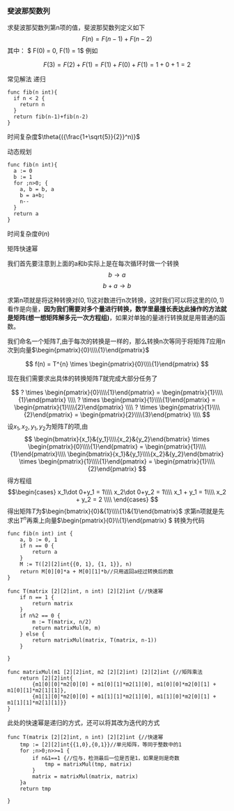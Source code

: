### 斐波那契数列
求斐波那契数列第n项的值，斐波那契数列定义如下
$$
F(n) = F(n-1) + F(n-2)
$$
其中：
$ F(0) = 0, F(1) = 1$
例如

$$F(3) = F(2) + F(1) = F(1)+F(0)+F(1) = 1+0+1 =2$$

常见解法
递归
```golang
func fib(n int){
  if n < 2 {
    return n
  }
  return fib(n-1)+fib(n-2)
}
```
时间复杂度$\theta{({\frac{1+\sqrt{5}}{2}}^n)}$

动态规划
```golang
func fib(n int){
  a := 0
  b := 1
  for ;n>0; {
    a, b = b, a
    b = a+b;
    n--
  }
  return a
}
```

时间复杂度$\theta{(n)}$

矩阵快速幂

我们首先要注意到上面的a和b实际上是在每次循环时做一个转换
$$
b \rightarrow a 
$$
$$
b + a \rightarrow b
$$

求第n项就是将这种转换对$(0,1)$这对数进行n次转换，这时我们可以将这里的$(0,1)$看作是向量，__因为我们需要对多个量进行转换，数学里最擅长表达此操作的方法就是矩阵(想一想矩阵解多元一次方程组)__，如果对单独的量进行转换就是用普通的函数。

我们命名一个矩阵$T$,由于每次的转换是一样的，那么转换n次等同于将矩阵$T$应用n次到向量$\begin{pmatrix}{0}\\\\{1}\end{pmatrix}$

$$
f(n) = T^{n} \times \begin{pmatrix}{0}\\\\{1}\end{pmatrix}
$$

现在我们需要求出具体的转换矩阵$T$就完成大部分任务了

$$
? \times \begin{pmatrix}{0}\\\\{1}\end{pmatrix} = \begin{pmatrix}{1}\\\\{1}\end{pmatrix} \\\\
? \times \begin{pmatrix}{1}\\\\{1}\end{pmatrix} = \begin{pmatrix}{1}\\\\{2}\end{pmatrix} \\\\
? \times \begin{pmatrix}{1}\\\\{2}\end{pmatrix} = \begin{pmatrix}{2}\\\\{3}\end{pmatrix} \\\\
$$
设$x_1, x_2, y_1, y_2$为矩阵$T$的项,由
$$
\begin{bmatrix}{x_1}&{y_1}\\\\{x_2}&{y_2}\end{bmatrix} \times \begin{pmatrix}{0}\\\\{1}\end{pmatrix} = \begin{pmatrix}{1}\\\\{1}\end{pmatrix}\\\\
\begin{bmatrix}{x_1}&{y_1}\\\\{x_2}&{y_2}\end{bmatrix} \times \begin{pmatrix}{1}\\\\{1}\end{pmatrix} = \begin{pmatrix}{1}\\\\{2}\end{pmatrix} 
$$
得方程组 
$$\begin{cases}
x_1\dot 0+y_1 = 1\\\\
x_2\dot 0+y_2 = 1\\\\
x_1 + y_1 = 1\\\\
x_2 + y_2 = 2 \\\\
\end{cases}
$$
得出矩阵$T$为$\begin{bmatrix}{0}&{1}\\\\{1}&{1}\end{bmatrix}$
求第n项就是先求出$T^n$再乘上向量$\begin{pmatrix}{0}\\\\{1}\end{pmatrix} $
转换为代码

```golang
func fib(n int) int {
	a, b := 0, 1
	if n == 0 {
		return a
	}
	M := T([2][2]int{{0, 1}, {1, 1}}, n)
	return M[0][0]*a + M[0][1]*b//只用返回a经过转换后的数
}

func T(matrix [2][2]int, n int) [2][2]int {//快速幂
	if n == 1 {
		return matrix
	}
	if n%2 == 0 {
		m := T(matrix, n/2)
		return matrixMul(m, m)
	} else {
		return matrixMul(matrix, T(matrix, n-1))
	}

}

func matrixMul(m1 [2][2]int, m2 [2][2]int) [2][2]int {//矩阵乘法
	return [2][2]int{
		{m1[0][0]*m2[0][0] + m1[0][1]*m2[1][0], m1[0][0]*m2[0][1] + m1[0][1]*m2[1][1]},
		{m1[1][0]*m2[0][0] + m1[1][1]*m2[1][0], m1[1][0]*m2[0][1] + m1[1][1]*m2[1][1]}}
}
```

此处的快速幂是递归的方式，还可以将其改为迭代的方式

```golang
func T(matrix [2][2]int, n int) [2][2]int {//快速幂
	tmp := [2][2]int{{1,0},{0,1}}//单元矩阵，等同于整数中的1
	for ;n>0;n>>=1 {
		if n&1==1 {//位与，检测最后一位是否是1，如果是则是奇数
			tmp = matrixMul(tmp, matrix)
		}
		matrix = matrixMul(matrix, matrix)
	}a
	return tmp

}
```
